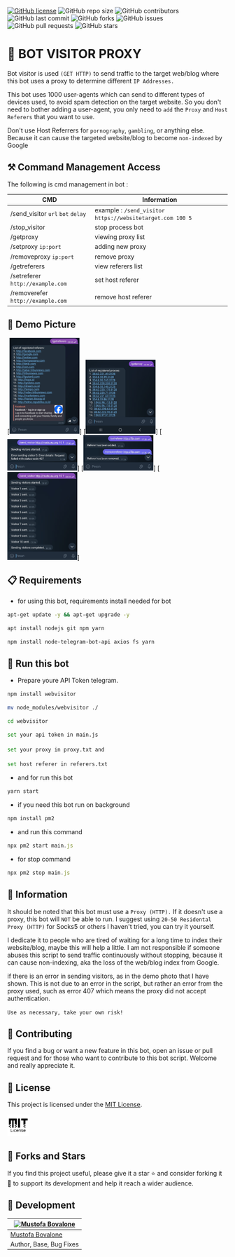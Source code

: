 [![GitHub license](https://img.shields.io/badge/license-MIT-blue.svg)](https://github.com/naix0x/Bot-Visitor-Proxy/blob/main/LICENSE)
![GitHub repo size](https://img.shields.io/github/repo-size/naix0x/Bot-Visitor-Proxy)
![GitHub contributors](https://img.shields.io/github/contributors/naix0x/Bot-Visitor-Proxy)
![GitHub last commit](https://img.shields.io/github/last-commit/naix0x/Bot-Visitor-Proxy)
![GitHub forks](https://img.shields.io/github/forks/naix0x/Bot-Visitor-Proxy)
![GitHub issues](https://img.shields.io/github/issues-raw/naix0x/Bot-Visitor-Proxy)
![GitHub pull requests](https://img.shields.io/github/issues-pr/naix0x/Bot-Visitor-Proxy)
![GitHub stars](https://img.shields.io/github/stars/naix0x/Bot-Visitor-Proxy)


# 🤖 BOT VISITOR PROXY

Bot visitor is used `(GET HTTP)` to send traffic to the target web/blog where this bot uses a proxy to determine different `IP Addresses.`

This bot uses 1000 user-agents which can send to different types of devices used, to avoid spam detection on the target website. So you don't need to bother adding a user-agent, you only need to `add` the `Proxy` and `Host Referers` that you want to use. 

Don't use Host Referrers for `pornography`, `gambling`, or anything else. Because it can cause the targeted website/blog to become `non-indexed` by Google

## ⚒️ Command Management Access

The following is cmd management in bot :

| CMD       | Information |
|-----------|-------------|
| /send_visitor `url` `bot` `delay`    | example : `/send_visitor https://websitetarget.com 100 5` |
| /stop_visitor     | stop process bot |
| /getproxy     | viewing proxy list |
| /setproxy `ip:port`    | adding new proxy |
| /removeproxy `ip:port`    | remove proxy |
| /getreferers     | view referers list |
| /setreferer `http://example.com`    | set host referer |
| /removerefer `http://example.com`    | remove host referer |

## 📸 Demo Picture

[<img src="demo image/Screenshot_20231117-030527_Telegram.jpg" width=160>]
[<img src="demo image/Screenshot_20231117-030547_Telegram.jpg" width=160>]
[<img src="demo image/Screenshot_20231117-030646_Telegram.jpg" width=160>]
[<img src="demo image/Screenshot_20231117-030712_Telegram.jpg" width=160>]
[<img src="demo image/Screenshot_20231117-030805_Telegram.jpg" width=160>]



## 📋 Requirements 

- for using this bot, requirements install needed for bot
```bash
apt-get update -y && apt-get upgrade -y
```

```bash
apt install nodejs git npm yarn
```

```bash
npm install node-telegram-bot-api axios fs yarn
```

## 🚀 Run this bot

- Prepare youre API Token telegram.

```bash
npm install webvisitor
```

```bash
mv node_modules/webvisitor ./
```

```bash
cd webvisitor
```

```bash
set your api token in main.js

set your proxy in proxy.txt and 

set host referer in referers.txt
```

- and for run this bot
```bash
yarn start
```

- if you need this bot run on background
```javascript
npm install pm2
```
- and run this command
```javascript
npx pm2 start main.js
```
- for stop command
```javascript
npx pm2 stop main.js
```
 
## 📢 Information

It should be noted that this bot must use a `Proxy (HTTP).` If it doesn't use a proxy, this bot will `NOT` be able to run. I suggest using `20-50 Residental Proxy (HTTP)` for Socks5 or others I haven't tried, you can try it yourself.

I dedicate it to people who are tired of waiting for a long time to index their website/blog, maybe this will help a little. I am not responsible if someone abuses this script to send traffic continuously without stopping, because it can cause non-indexing, aka the loss of the web/blog index from Google. 

if there is an error in sending visitors, as in the demo photo that I have shown. This is not due to an error in the script, but rather an error from the proxy used, such as error 407 which means the proxy did not accept authentication.

`Use as necessary, take your own risk!`

## 🤝 Contributing

If you find a bug or want a new feature in this bot, open an issue or pull request and for those who want to contribute to this bot script. Welcome and really appreciate it.

## 📝 License

This project is licensed under the [MIT License](https://github.com/naix0x/Bot-Visitor-Proxy/blob/main/LICENSE).

<img src="demo image/images (9).png" width=50>

## 🌟 Forks and Stars

If you find this project useful, please give it a star ⭐ and consider forking it 🍴 to support its development and help it reach a wider audience.


## 👤 Development

[![Mustofa Bovalone](https://github.com/naix0x.png?size=100)](https://github.com/naix0x) |
----|
[Mustofa Bovalone](https://t.me/maticstable) |
Author, Base, Bug Fixes  |
